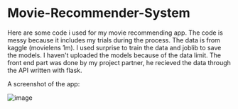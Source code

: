 # Movie-Recommender-System
Here are some code i used for my movie recommending app. The code is messy because it includes my trials during the process. The data is from kaggle (movielens 1m).
I used surprise to train the data and joblib to save the models. I haven't uploaded the models because of the data limit. The front end part was done by my project 
partner, he recieved the data through the API written with flask.

A screenshot of the app:

![image](https://github.com/cengizhankoser/Movie-Recommender-System/assets/57884981/410c6d21-4adb-4d39-b1f1-3927935a0782)
